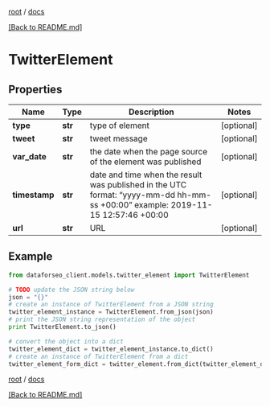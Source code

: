 [root](./../ "root") / [docs](./ "docs")

[[Back to README.md]](./../README.md "[Back to README.md]")

# TwitterElement

## Properties

Name | Type | Description | Notes
------------ | ------------- | ------------- | -------------
**type** | **str** | type of element | [optional]
**tweet** | **str** | tweet message | [optional]
**var_date** | **str** | the date when the page source of the element was published | [optional]
**timestamp** | **str** | date and time when the result was published in the UTC format: “yyyy-mm-dd hh-mm-ss +00:00” example: 2019-11-15 12:57:46 +00:00 | [optional]
**url** | **str** | URL | [optional]

## Example

```python
from dataforseo_client.models.twitter_element import TwitterElement

# TODO update the JSON string below
json = "{}"
# create an instance of TwitterElement from a JSON string
twitter_element_instance = TwitterElement.from_json(json)
# print the JSON string representation of the object
print TwitterElement.to_json()

# convert the object into a dict
twitter_element_dict = twitter_element_instance.to_dict()
# create an instance of TwitterElement from a dict
twitter_element_form_dict = twitter_element.from_dict(twitter_element_dict)
```

  

[root](./../ "root") / [docs](./ "docs")

[[Back to README.md]](./../README.md "[Back to README.md]")